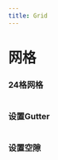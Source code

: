 ```yaml
---
title: Grid
---
```


# 网格

<h3 style="padding-bottom: 1em">24格网格</h3>
<ClientOnly>
    <grid-demo-1></grid-demo-1>
</ClientOnly>

<h3 style="padding-bottom: 1em">设置Gutter</h3>
<ClientOnly>
    <grid-demo-2></grid-demo-2>
</ClientOnly>

<h3 style="padding-bottom: 1em">设置空隙</h3>
<ClientOnly>
    <grid-demo-3></grid-demo-3>
</ClientOnly>
